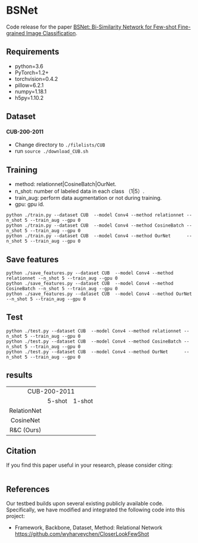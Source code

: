 # BSNet
Code release for the paper [BSNet: Bi-Similarity Network for Few-shot Fine-grained Image Classification](#).

## Requirements

* python=3.6
* PyTorch=1.2+
* torchvision=0.4.2
* pillow=6.2.1
* numpy=1.18.1
* h5py=1.10.2

## Dataset

#### CUB-200-2011

* Change directory to `./filelists/CUB`
* run `source ./download_CUB.sh`

## Training

* method: relationnet|CosineBatch|OurNet.
* n_shot: number of labeled data in each class （1|5）.
* train_aug: perform data augmentation or not during training.
* gpu: gpu id.

```shell
python ./train.py --dataset CUB  --model Conv4 --method relationnet --n_shot 5 --train_aug --gpu 0
python ./train.py --dataset CUB  --model Conv4 --method CosineBatch --n_shot 5 --train_aug --gpu 0
python ./train.py --dataset CUB  --model Conv4 --method OurNet      --n_shot 5 --train_aug --gpu 0
```

## Save features

```shell
python ./save_features.py --dataset CUB  --model Conv4 --method relationnet --n_shot 5 --train_aug --gpu 0
python ./save_features.py --dataset CUB  --model Conv4 --method CosineBatch --n_shot 5 --train_aug --gpu 0
python ./save_features.py --dataset CUB  --model Conv4 --method OurNet      --n_shot 5 --train_aug --gpu 0
```

## Test

```shell
python ./test.py --dataset CUB  --model Conv4 --method relationnet --n_shot 5 --train_aug --gpu 0
python ./test.py --dataset CUB  --model Conv4 --method CosineBatch --n_shot 5 --train_aug --gpu 0
python ./test.py --dataset CUB  --model Conv4 --method OurNet      --n_shot 5 --train_aug --gpu 0
```

## results

<table>
    <tr>
        <td colspan="3" align='center'>CUB-200-2011</td>
    </tr>
    <tr>
        <td align='center'></td>
        <td align='center'>5-shot</td>
        <td align='center'>1-shot</td>
    </tr>
    <tr>
        <td align='center'>RelationNet</td>
        <td align='center'></td>
        <td align='center'></td>
    </tr>
    <tr>
        <td align='center'>CosineNet</td>
        <td align='center'></td>
        <td align='center'></td>
    </tr>
    <tr>
        <td align='center'>R&C (Ours)</td>
        <td align='center'></td>
        <td align='center'></td>
    </tr>
</table>


## Citation

If you find this paper useful in your research, please consider citing:

```

```

## References
Our testbed builds upon several existing publicly available code. Specifically, we have modified and integrated the following code into this project:

* Framework, Backbone, Dataset, Method: Relational Network
  https://github.com/wyharveychen/CloserLookFewShot 

  

